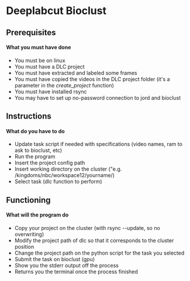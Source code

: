 # Deeplabcut Bioclust

## Prerequisites
#### What you must have done
- You must be on linux
- You must have a DLC project 
- You must have extracted and labeled some frames
- You must have copied the videos in the DLC project folder (it's a parameter in the *create_project* function)
- You must have installed rsync 
- You may have to set up no-password connection to jord and bioclust

## Instructions
#### What do you have to do
- Update task script if needed with specifications (video names, ram to ask to bioclust, etc)
- Run the program
- Insert the project config path
- Insert working directory on the cluster ("e.g. /kingdoms/nbc/workspace12/yourname/)
- Select task (dlc function to perform)

## Functioning
#### What will the program do
- Copy your project on the cluster (with rsync --update, so no overwriting)
- Modify the project path of dlc so that it corresponds to the cluster position
- Change the project path on the python script for the task you selected
- Submit the task on bioclust (gpu)
- Show you the stderr output off the process
- Returns you the terminal once the process finished


